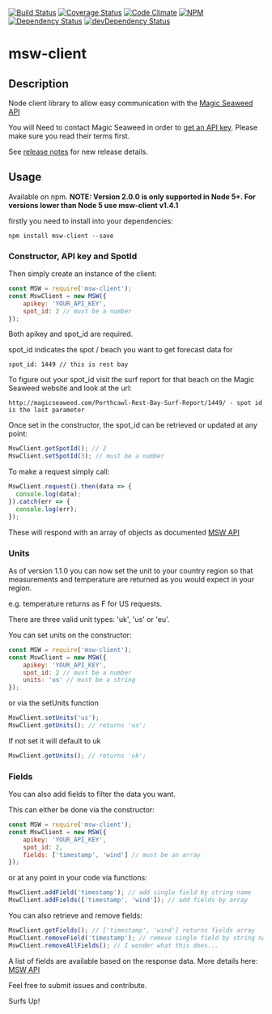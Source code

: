 [![Build Status](https://travis-ci.org/Daio-io/msw-client.svg)](https://travis-ci.org/Daio-io/msw-client)
[![Coverage Status](https://coveralls.io/repos/Daio-io/msw-client/badge.svg?branch=master&service=github)](https://coveralls.io/github/Daio-io/msw-client?branch=master)
[![Code Climate](https://codeclimate.com/github/Daio-io/msw-client/badges/gpa.svg)](https://codeclimate.com/github/Daio-io/msw-client)
[![NPM](https://img.shields.io/npm/v/msw-client.svg)](https://www.npmjs.com/package/msw-client)
[![Dependency Status](https://img.shields.io/david/Daio-io/msw-client.svg)](https://david-dm.org/Daio-io/msw-client)
[![devDependency Status](https://img.shields.io/david/dev/Daio-io/msw-client.svg)](https://david-dm.org/Daio-io/msw-client#info=devDependencies)

# msw-client

## Description

Node client library to allow easy communication with the [Magic Seaweed API](http://magicseaweed.com/developer/forecast-api)

You will Need to contact Magic Seaweed in order to [get an API key](http://magicseaweed.com/developer/sign-up).
Please make sure you read their terms first.

See [release notes](https://github.com/Daveloper87/msw-client/blob/master/RELEASE.md) for new release details.

## Usage

Available on npm. 
**NOTE: Version 2.0.0 is only supported in Node 5+. For versions lower than Node 5 use msw-client v1.4.1**

firstly you need to install into your dependencies:

    npm install msw-client --save

### Constructor, API key and SpotId

Then simply create an instance of the client:

```javascript
const MSW = require('msw-client');
const MswClient = new MSW({
    apikey: 'YOUR_API_KEY',
    spot_id: 2 // must be a number
});
```

Both apikey and spot_id are required.

spot_id indicates the spot / beach you want to get forecast data for

    spot_id: 1449 // this is rest bay

To figure out your spot_id visit the surf report for that beach on the Magic Seaweed website and look at the url:

    http://magicseaweed.com/Porthcawl-Rest-Bay-Surf-Report/1449/ - spot id is the last parameter

Once set in the constructor, the spot_id can be retrieved or updated at any point:

```javascript
MswClient.getSpotId(); // 2
MswClient.setSpotId(3); // must be a number
```

To make a request simply call:

```javascript
MswClient.request().then(data => {
  console.log(data);
}).catch(err => {
  console.log(err);
});
```

These will respond with an array of objects as documented [MSW API](http://magicseaweed.com/developer/forecast-api)


### Units

As of version 1.1.0 you can now set the unit to your country region so that measurements and temperature are returned as you would expect in your region.

e.g. temperature returns as F for US requests.

There are three valid unit types: 'uk', 'us' or 'eu'.

You can set units on the constructor:

```javascript
const MSW = require('msw-client');
const MswClient = new MSW({
    apikey: 'YOUR_API_KEY',
    spot_id: 2 // must be a number
    units: 'us' // must be a string
});
```
or via the setUnits function

```javascript
MswClient.setUnits('us');
MswClient.getUnits(); // returns 'us';
```

If not set it will default to uk

```javascript
MswClient.getUnits(); // returns 'uk';
```

### Fields

You can also add fields to filter the data you want.

This can either be done via the constructor:

```javascript
const MSW = require('msw-client');
const MswClient = new MSW({
    apikey: 'YOUR_API_KEY',
    spot_id: 2,
    fields: ['timestamp', 'wind'] // must be an array
});
```

or at any point in your code via functions:

```javascript
MswClient.addField('timestamp'); // add single field by string name
MswClient.addFields(['timestamp', 'wind']); // add fields by array
```

You can also retrieve and remove fields:

```javascript
MswClient.getFields(); // ['timestamp', 'wind'] returns fields array
MswClient.removeField('timestamp'); // remove single field by string name
MswClient.removeAllFields(); // I wonder what this does...
```

A list of fields are available based on the response data. More details here: [MSW API](http://magicseaweed.com/developer/forecast-api)

Feel free to submit issues and contribute.

Surfs Up!
